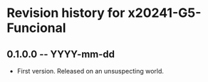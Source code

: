 # Revision history for x20241-G5-Funcional

## 0.1.0.0 -- YYYY-mm-dd

* First version. Released on an unsuspecting world.
